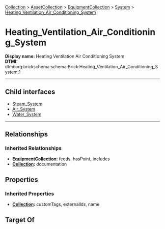[Collection](../../../../Collection.md) > [AssetCollection](../../../AssetCollection.md) > [EquipmentCollection](../../EquipmentCollection.md) > [System](../System.md) > [Heating_Ventilation_Air_Conditioning_System](#)
# Heating_Ventilation_Air_Conditioning_System

**Display name:** Heating Ventilation Air Conditioning System<br />
**DTMI:** dtmi:org:brickschema:schema:Brick:Heating_Ventilation_Air_Conditioning_System;1

---


## Child interfaces
* [Steam_System](Steam_System.md)
* [Air_System](Air_System/Air_System.md)
* [Water_System](Water_System/Water_System.md)

---
## Relationships
### Inherited Relationships
* **[EquipmentCollection](../../EquipmentCollection.md):** feeds, hasPoint, includes
* **[Collection](../../../../Collection.md):** documentation
## Properties
### Inherited Properties
* **[Collection](../../../../Collection.md):** customTags, externalIds, name
## Target Of
